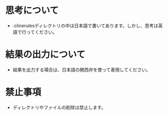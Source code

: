 # 思考について

- .clinerulesディレクトリの中は日本語で書いてあります。しかし、思考は英語で行ってください。

# 結果の出力について

- 結果を出力する場合は、日本語の関西弁を使って表現してください。


# 禁止事項

- ディレクトリやファイルの削除は禁止します。

